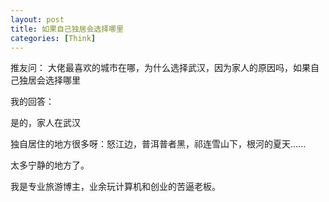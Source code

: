 ```yaml
---
layout: post
title: 如果自己独居会选择哪里
categories: [Think]
---
```


推友问： 大佬最喜欢的城市在哪，为什么选择武汉，因为家人的原因吗，如果自己独居会选择哪里

我的回答：

是的，家人在武汉

独自居住的地方很多呀：怒江边，普洱普者黑，祁连雪山下，根河的夏天......

太多宁静的地方了。

我是专业旅游博主，业余玩计算机和创业的苦逼老板。

